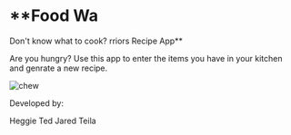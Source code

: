 # **Food Wa
Don't know what to cook?
rriors Recipe App**

Are you hungry?
Use this app to enter the items you have in your kitchen and genrate a new recipe.


![chew](https://media.giphy.com/media/XbLeWvIwOcd2g/giphy.gif "Grubhub")

Developed by:

Heggie
Ted
Jared
Teila

